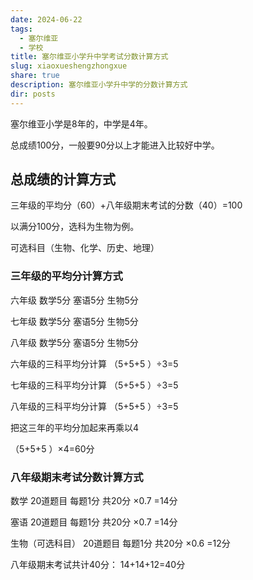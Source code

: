 ```yaml
---
date: 2024-06-22
tags:
  - 塞尔维亚
  - 学校
title: 塞尔维亚小学升中学考试分数计算方式
slug: xiaoxueshengzhongxue
share: true
description: 塞尔维亚小学升中学的分数计算方式
dir: posts
---
```


塞尔维亚小学是8年的，中学是4年。

总成绩100分，一般要90分以上才能进入比较好中学。

## 总成绩的计算方式

三年级的平均分（60）+八年级期末考试的分数（40）=100


以满分100分，选科为生物为例。

可选科目（生物、化学、历史、地理）

### 三年级的平均分计算方式

六年级 数学5分  塞语5分  生物5分

七年级 数学5分  塞语5分  生物5分

八年级 数学5分  塞语5分  生物5分


六年级的三科平均分计算 （5+5+5 ）÷3=5

七年级的三科平均分计算 （5+5+5 ）÷3=5

八年级的三科平均分计算 （5+5+5 ）÷3=5

把这三年的平均分加起来再乘以4

（5+5+5 ）×4=60分

### 八年级期末考试分数计算方式

数学 20道题目 每题1分  共20分  ×0.7 =14分

塞语 20道题目 每题1分  共20分  ×0.7 =14分

生物（可选科目） 20道题目 每题1分  共20分 ×0.6 =12分


八年级期末考试共计40分： 14+14+12=40分




















